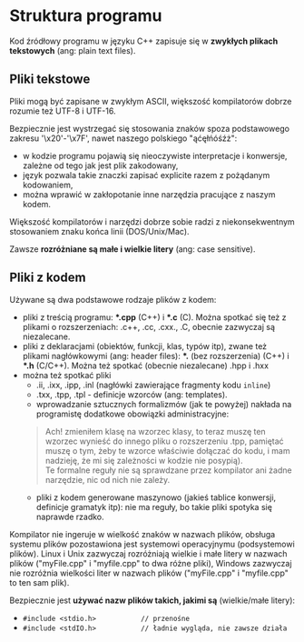 # Struktura programu

Kod źródłowy programu w języku C++ zapisuje się w **zwykłych plikach tekstowych** (ang: plain text files).

## Pliki tekstowe

Pliki mogą być zapisane w zwykłym ASCII, większość kompilatorów dobrze rozumie też UTF-8 i UTF-16.

Bezpiecznie jest wystrzegać się stosowania znaków spoza podstawowego zakresu '\x20'-'\x7F', nawet naszego polskiego "ąćęłńóśźż":

- w kodzie programu pojawią się nieoczywiste interpretacje i konwersje, zależne od tego jak jest plik zakodowany,
- język pozwala takie znaczki zapisać explicite razem z pożądanym kodowaniem,
- można wprawić w zakłopotanie inne narzędzia pracujące z naszym kodem.

Większość kompilatorów i narzędzi dobrze sobie radzi z niekonsekwentnym stosowaniem znaku końca linii (DOS/Unix/Mac).

Zawsze **rozróżniane są małe i wielkie litery** (ang: case sensitive).

## Pliki z kodem

Używane są dwa podstawowe rodzaje plików z kodem:

* pliki z treścią programu: **\*.cpp** (C++) i **\*.c** (C). Można spotkać się też z plikami o rozszerzeniach: .c++, .cc, .cxx., .C, obecnie zazwyczaj są niezalecane.
* pliki z deklaracjami (obiektów, funkcji, klas, typów itp), zwane  też plikami nagłówkowymi (ang: header files): **\*.** (bez rozszerzenia) (C++) i **\*.h** (C/C++). Można też spotkać (obecnie niezalecane) .hpp i .hxx
* można też spotkać pliki 
  * .ii, .ixx, .ipp, .inl (nagłówki zawierające fragmenty kodu ```inline```)
  * .txx, .tpp, .tpl - definicje wzorców (ang: templates).
  * wprowadzanie sztucznych formalizmów (jak te powyżej) nakłada na programistę dodatkowe obowiązki administracyjne:
  > Ach! zmieniłem klasę na wzorzec klasy, to teraz muszę ten wzorzec wynieść do innego pliku o rozszerzeniu .tpp, pamiętać muszę o tym, żeby te wzorce właściwie dołączać do kodu, i mam nadzieję, że mi się zależności w kodzie nie posypią).  
  Te formalne reguły nie są sprawdzane przez kompilator ani żadne narzędzie, nic od nich nie zależy.
  * pliki z kodem generowane maszynowo (jakieś tablice konwersji, definicje gramatyk itp): nie ma reguły, bo takie pliki spotyka się naprawde rzadko.

Kompilator nie ingeruje w wielkość znaków w nazwach plików, obsługa systemu plików pozostawiona jest systemowi operacyjnymu (podsystemowi plików). Linux i Unix zazwyczaj rozróżniają wielkie i małe litery w nazwach plików ("myFile.cpp" i "myfile.cpp" to dwa różne pliki), Windows zazwyczaj nie rozróżnia wielkości liter w nazwach plików ("myFile.cpp" i "myfile.cpp" to ten sam plik).

Bezpiecznie jest **używać nazw plików takich, jakimi są** (wielkie/małe litery):

* ```#include <stdio.h>           // przenośne```
* ```#include <stdIO.h>           // ładnie wygląda, nie zawsze działa```








